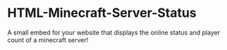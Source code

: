# HTML-Minecraft-Server-Status
A small embed for your website that displays the online status and player count of a minecraft server!
